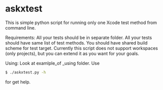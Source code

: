 # askxtest

This is simple python script for running only one Xcode test method from command line.

Requirements:
  All your tests should be in separate folder. All your tests should have same list of test methods. You should have shared build scheme for test target. Currently this script does not support workspaces (only projects), but you can extend it as you want for your goals.
  
Using:
  Look at examlple_of _using folder. Use 
  ```bash
  $ ./askxtest.py -h
  ```
  for get help.
